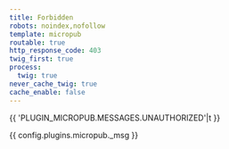 ```yaml
---
title: Forbidden
robots: noindex,nofollow
template: micropub
routable: true
http_response_code: 403
twig_first: true
process:
  twig: true
never_cache_twig: true
cache_enable: false
---
```


{{ 'PLUGIN_MICROPUB.MESSAGES.UNAUTHORIZED'|t }}

{{ config.plugins.micropub._msg }}